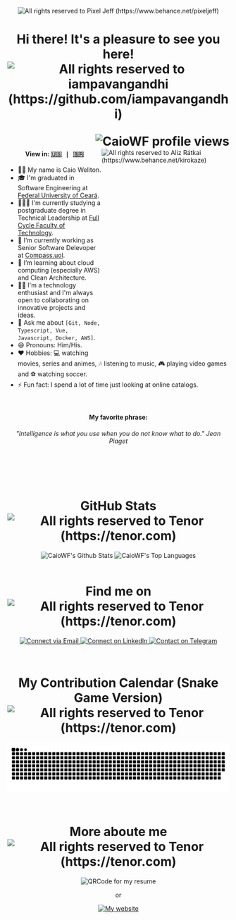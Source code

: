 <p align="center">
  <img alt="All rights reserved to Pixel Jeff (https://www.behance.net/pixeljeff)" src="https://mir-s3-cdn-cf.behance.net/project_modules/1400_opt_1/22b22287602523.5dbd29081561d.gif" />
</p>

<h1 align="center">
  <p align="center">
    Hi there! It's a pleasure to see you here! <img alt="All rights reserved to iampavangandhi (https://github.com/iampavangandhi)" src="https://raw.githubusercontent.com/iampavangandhi/iampavangandhi/master/gifs/Hi.gif" width="32px">
  </p>
  <img align="right" src="https://komarev.com/ghpvc/?username=CaioWF&color=blueviolet" alt="CaioWF profile views" />
</h1>

<br/>

<img align="right" src="https://mir-s3-cdn-cf.behance.net/project_modules/disp/2d7dd6126487093.612e6d62bd8ee.gif" alt="All rights reserved to Aliz Rátkai (https://www.behance.net/kirokaze)" width="290" height="470" />

<div align="left">
  <h4 align="center">
    View in:
    <kbd>
      <a href="README.md" title="English">🇺🇸</a> | <a href="README_PT_BR.md" title="Brazilian Portuguese">🇧🇷</a>
    </kbd>
  </h4>
</div>

- 🙋‍♂️ My name is Caio Weliton.
- 🎓 I'm graduated in Software Engineering at <a href="https://www.ufc.br">Federal University of Ceará</a>.
- 👨🏻‍🎓 I'm currently studying a postgraduate degree in Technical Leadership at <a href="https://faculdadefullcycle.edu.br">Full Cycle Faculty of Technology</a>.
- 🔭 I’m currently working as Senior Software Delevoper at [Compass.uol](https://compass.uol).
- 🌱 I’m learning about cloud computing (especially AWS) and Clean Architecture.
- 👨‍💻 I'm a technology enthusiast and I'm always open to collaborating on innovative projects and ideas.
- 💬 Ask me about `[Git, Node, Typescript, Vue, Javascript, Docker, AWS]`.
- 😄 Pronouns: Him/His.
- ❤️ Hobbies: 💻 watching movies, series and animes, 🎶 listening to music, 🎮 playing video games and ⚽ watching soccer.
- ⚡ Fun fact: I spend a lot of time just looking at online catalogs.

<br/>

<div align="left">
  <h4 align="center">My favorite phrase:</h4>
  
  <h6 align="center">
    <em>"Intelligence is what you use when you do not know what to do."</em> Jean Piaget
  </h6>
</div>

<br/>
<br/>
<br/>

<h1 align="center">
  GitHub Stats <img align="center" alt="All rights reserved to Tenor (https://tenor.com)" src="https://media.tenor.com/I0w9VW2gaL8AAAAi/lightning-bolt-thunder.gif" width="32px">
</h1>

<div align="center">
  <img height="160em" alt="CaioWF's Github Stats" src="https://github-readme-stats.vercel.app/api?username=CaioWF&count_private=true&show_icons=true&theme=dracula&hide_border=true"/>
  <img height="160em" alt="CaioWF's Top Languages" src="https://github-readme-stats.vercel.app/api/top-langs/?username=CaioWF&hide=java,objective-c&hide_border=true&layout=compact&langs_count=6&theme=dracula"/>
</div>

<br/>

<h1 align="center">
  Find me on <img align="center" alt="All rights reserved to Tenor (https://tenor.com)" src="https://media.tenor.com/S8dOItPNscgAAAAi/loop-loading.gif" width="32px">
</h1>
<p align="center">
  <a href="mailto:contato.caioweliton@gmail.com">
    <img alt="Connect via Email" src="https://img.shields.io/badge/-contato.caioweliton@gmail.com-c14438?style=flat&logo=Gmail&logoColor=white" />
  </a>
  <a href="https://www.linkedin.com/in/caio-weliton">
    <img alt="Connect on LinkedIn" src="https://img.shields.io/badge/-Caio%20Weliton-0072b1?style=flat&logo=Linkedin&logoColor=white" />
  </a>
  <a href="https://t.me/caio_weliton">
    <img alt="Contact on Telegram" src="https://img.shields.io/badge/-@caio_weliton-0088CC?style=flat&logo=Telegram&logoColor=white" />
  </a>
</p>

<br/>

<h1 align="center">
  My Contribution Calendar (Snake Game Version) <img align="center" alt="All rights reserved to Tenor (https://tenor.com)" src="https://media.tenor.com/CZ9n27PNIqAAAAAi/calendario-calendar.gif" width="48px">
</h1>

<p align="center">
  <img alt="Contribution animated" src="https://github.com/caiowf/caiowf/blob/output/github-contribution-grid-snake.svg" />
</p>

<br/>

<h1 align="center">
  More aboute me <img align="center" alt="All rights reserved to Tenor (https://tenor.com)" src="https://media.tenor.com/k2GZAYWuTS4AAAAi/backhand-index-pointing-down-joypixels.gif" width="48px">
</h1>

<p align="center">
  <img alt="QRCode for my resume" src="https://i.imgur.com/LrsH7s5.png" width="200px"/>
</p>
<p align="center"> or </p>
<p align="center">
  <a href="https://www.caioweliton.dev">
    <img alt="My website" src="https://img.shields.io/badge/my--resume-www.caioweliton.dev-blue" />
  </a>
</p>

